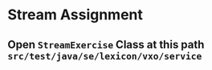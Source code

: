 # Stream Assignment

## Open ``StreamExercise`` Class at this path ``src/test/java/se/lexicon/vxo/service``